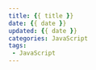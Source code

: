 ```yaml
---
title: {{ title }}
date: {{ date }}
updated: {{ date }}
categories: JavaScript
tags: 
 - JavaScript
---
```

